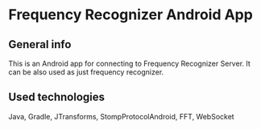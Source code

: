 # Frequency Recognizer Android App

## General info
This is an Android app for connecting to Frequency Recognizer Server. It can be also used as just frequency recognizer.

## Used technologies
Java, Gradle, JTransforms, StompProtocolAndroid, FFT, WebSocket
